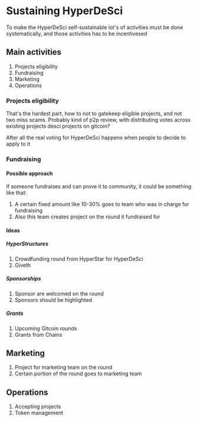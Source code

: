 # Sustaining HyperDeSci

To make the HyperDeSci self-sustainable lot's of activities must be done systematically, and those activities has to be incentivesed

## Main activities

1. Projects eligibility
2. Fundraising
3. Marketing
4. Operations

### Projects eligibility

That's the hardest part, how to not to gatekeep eligible projects, and not two miss scams. Probably kind of p2p review, with distributing votes across existing projects desci projects on gitcoin?

After all the real voting for HyperDeSci happens when people to decide to apply to it


### Fundraising

#### Possible approach

If someone fundraises and can prove it to community, it could be something like that:

1. A certain fixed amount like 10-30% goes to team who was in charge for fundraising
2. Also this team creates project on the round it fundraised for

#### Ideas
##### HyperStructures

1. Crowdfunding round from HyperStar for HyperDeSci
2. Giveth
##### Sponsorships

1. Sponsor are welcomed on the round
2. Sponsors should be highlighted

##### Grants

1. Upcoming Gitcoin rounds
2. Grants from Chains
## Marketing

1. Project for marketing team on the round
2. Certain portion of the round goes to marketing team 

## Operations

1. Accepting projects 
2. Token management
